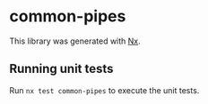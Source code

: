 # common-pipes

This library was generated with [Nx](https://nx.dev).

## Running unit tests

Run `nx test common-pipes` to execute the unit tests.
